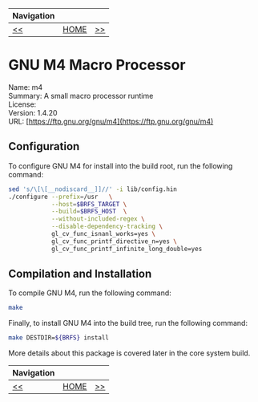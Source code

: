 | Navigation |||
| --- | --- | ---: |
| [<<](./Overview.md) | [HOME](../README.md) | [>>](./NCurses.md) |

# GNU M4 Macro Processor

Name: m4<br />
Summary: A small macro processor runtime<br />
License: <br />
Version: 1.4.20<br />
URL: [https://ftp.gnu.org/gnu/m4](https://ftp.gnu.org/gnu/m4)<br />

## Configuration

To configure GNU M4 for install into the build root, run the following command:

```bash
sed 's/\[\[__nodiscard__]]//' -i lib/config.hin
./configure --prefix=/usr   \
            --host=$BRFS_TARGET \
            --build=$BRFS_HOST  \
            --without-included-regex \
            --disable-dependency-tracking \
        	gl_cv_func_isnanl_works=yes \
	        gl_cv_func_printf_directive_n=yes \
	        gl_cv_func_printf_infinite_long_double=yes
```

## Compilation and Installation

To compile GNU M4, run the following command:

```bash
make
```

Finally, to install GNU M4 into the build tree, run the following command:

```bash
make DESTDIR=${BRFS} install
```

More details about this package is covered later in the core system build.

| Navigation |||
| --- | --- | ---: |
| [<<](./Overview.md) | [HOME](../README.md) | [>>](./NCurses.md) |
